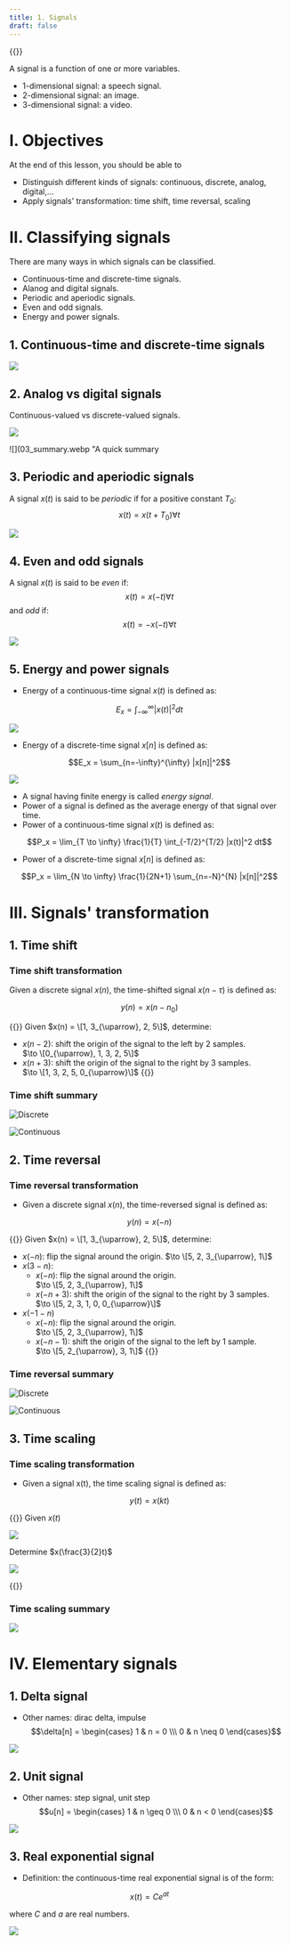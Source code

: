 ```yaml
---
title: 1. Signals
draft: false
---
```


{{<toc>}}

A signal is a function of one or more variables.
  - 1-dimensional signal: a speech signal.
  - 2-dimensional signal: an image.
  - 3-dimensional signal: a video.

# I. Objectives
At the end of this lesson, you should be able to
- Distinguish different kinds of signals: continuous, discrete, analog, digital,...
- Apply signals' transformation: time shift, time reversal, scaling


# II. Classifying signals
There are many ways in which signals can be classified.
- Continuous-time and discrete-time signals.
- Alanog and digital signals.
- Periodic and aperiodic signals.
- Even and odd signals.
- Energy and power signals.

## 1. Continuous-time and discrete-time signals

![](01_continuous_discrete_time.webp)

## 2. Analog vs digital signals
Continuous-valued vs discrete-valued signals.

![](02_continuous_discrete_value.webp)

![](03_summary.webp "A quick summary

## 3. Periodic and aperiodic signals
A signal $x(t)$ is said to be *periodic* if for a positive constant $T_0$:
$$x(t) = x(t + T_0) \forall t$$

![](04_periodic_aperiodic.webp)

## 4. Even and odd signals
A signal $x(t)$ is said to be *even* if:
$$x(t) = x(-t) \forall t$$
and *odd* if:
$$x(t) = -x(-t) \forall t$$

![](05_even_odd_signal.webp)

## 5. Energy and power signals
- Energy of a continuous-time signal $x(t)$ is defined as:

$$E_x = \int_{-\infty}^{\infty} |x(t)|^2 dt$$

![](06_energy_power_signal.webp)

- Energy of a discrete-time signal $x[n]$ is defined as:

$$E_x = \sum_{n=-\infty}^{\infty} |x[n]|^2$$

![](07_energy_power_signal_2.webp)

- A signal having finite energy is called *energy signal*.
- Power of a signal is defined as the average energy of that signal over time.
- Power of a continuous-time signal $x(t)$ is defined as:

$$P_x = \lim_{T \to \infty} \frac{1}{T} \int_{-T/2}^{T/2} |x(t)|^2 dt$$

- Power of a discrete-time signal $x[n]$ is defined as:

$$P_x = \lim_{N \to \infty} \frac{1}{2N+1} \sum_{n=-N}^{N} |x[n]|^2$$

# III. Signals' transformation
## 1. Time shift
### Time shift transformation
Given a discrete signal $x(n)$, the time-shifted signal $x(n - \tau)$ is defined as:

$$y(n) = x(n - n_0)$$

{{<hint type="note" title="Example">}}
Given $x(n) = \[1, 3_{\uparrow}, 2, 5\]$, determine:
- $x(n - 2)$: shift the origin of the signal to the left by 2 samples.\
  $\to \[0_{\uparrow}, 1, 3, 2, 5\]$
- $x(n + 3)$: shift the origin of the signal to the right by 3 samples.\
  $\to \[1, 3, 2, 5, 0_{\uparrow}\]$
{{</hint>}}

### Time shift summary

![](08_time_shift.webp "Discrete")

![](09_time_shift_2.webp "Continuous")

## 2. Time reversal
### Time reversal transformation
- Given a discrete signal $x(n)$, the time-reversed signal is defined as:

$$y(n) = x(-n)$$

{{<hint type="note" title="Example">}}
Given $x(n) = \[1, 3_{\uparrow}, 2, 5\]$, determine:
- $x(-n)$: flip the signal around the origin. $\to \[5, 2, 3_{\uparrow}, 1\]$
- $x(3-n)$:
  - $x(-n)$: flip the signal around the origin.\
    $\to \[5, 2, 3_{\uparrow}, 1\]$
  - $x(-n+3)$: shift the origin of the signal to the right by 3 samples.\
    $\to \[5, 2, 3, 1, 0, 0_{\uparrow}\]$
- $x(-1-n)$
  - $x(-n)$: flip the signal around the origin.\
    $\to \[5, 2, 3_{\uparrow}, 1\]$
  - $x(-n-1)$: shift the origin of the signal to the left by 1 sample.\
    $\to \[5, 2_{\uparrow}, 3, 1\]$
{{</hint>}}

### Time reversal summary

![](10_time_reversal.webp "Discrete")

![](11_time_reversal_2.webp "Continuous")

## 3. Time scaling
### Time scaling transformation
- Given a signal x(t), the time scaling signal is defined as:

$$y(t) = x(kt)$$

{{<hint type="note" title="Example">}}
Given $x(t)$

![](12_time_scaling_example.webp)

Determine $x(\frac{3}{2}t)$

![](13_time_scaling_example_2.webp)

{{</hint>}}

### Time scaling summary

![](14_time_scaling.webp)

# IV. Elementary signals
## 1. Delta signal
- Other names: dirac delta, impulse
$$\delta[n] = \begin{cases} 1 & n = 0 \\\ 0 & n \neq 0 \end{cases}$$

![](15_delta_signal.webp)

## 2. Unit signal
- Other names: step signal, unit step
$$u[n] = \begin{cases} 1 & n \geq 0 \\\ 0 & n < 0 \end{cases}$$

![](16_unit_signal.webp)

## 3. Real exponential signal
- Definition: the continuous-time real exponential signal is of the form:

$$x(t) = Ce^{at}$$

where $C$ and $a$ are real numbers.

![](17_real_exponential_signal.web)
